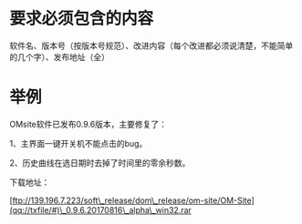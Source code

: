 # 要求必须包含的内容

软件名、版本号（按版本号规范）、改进内容（每个改进都必须说清楚，不能简单的几个字）、发布地址（全）

# 举例

OMsite软件已发布0.9.6版本，主要修复了：

1、主界面一键开关机不能点击的bug。

2、历史曲线在选日期时去掉了时间里的零余秒数。



下载地址：

[ftp://139.196.7.223/soft\_release/dom\_release/om-site/OM-Site](qq://txfile/#)\_0.9.6.20170816\_alpha\_win32.rar

